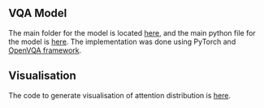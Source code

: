 
## VQA Model
The main folder for the model is located [here](https://github.com/zzy0428/nlp_final/tree/main/openvqa/models/vqabert), and the main python file for the model is [here](https://github.com/zzy0428/nlp_final/blob/main/openvqa/models/vqabert/net.py). The implementation was done using PyTorch and [OpenVQA framework](https://github.com/MILVLG/openvqa).



## Visualisation
The code to generate visualisation of attention distribution is [here](https://github.com/zzy0428/nlp_final/blob/main/utils/visualise_engine.py).
